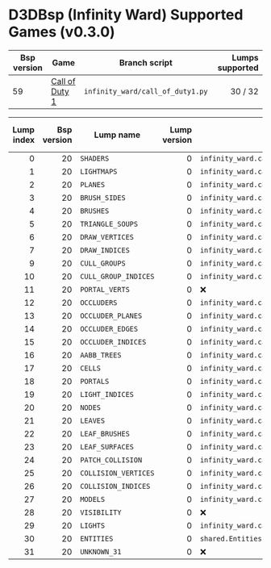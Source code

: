 # D3DBsp (Infinity Ward) Supported Games (v0.3.0)
| Bsp version | Game | Branch script | Lumps supported |
| -- | ------------------------------------------------------------------------------- | -------------------------------- | ------: |
| 59 | [Call of Duty 1](https://wiki.zeroy.com/index.php?title=Call_of_Duty_1:_d3dbsp) | `infinity_ward/call_of_duty1.py` | 30 / 32 |

| Lump index | Bsp version | Lump name | Lump version | LumpClass | % of struct mapped |
| -: | -: | -------------------- | -: | ---------------------------------------------------- | ---: |
|  0 | 20 | `SHADERS`            |  0 | `infinity_ward.call_of_duty1.Shaders`                | 100% |
|  1 | 20 | `LIGHTMAPS`          |  0 | `infinity_ward.call_of_duty1.Lightmap`               | 100% |
|  2 | 20 | `PLANES`             |  0 | `infinity_ward.call_of_duty1.Plane`                  | 100% |
|  3 | 20 | `BRUSH_SIDES`        |  0 | `infinity_ward.call_of_duty1.BrushSide`              | 100% |
|  4 | 20 | `BRUSHES`            |  0 | `infinity_ward.call_of_duty1.Brush`                  | 100% |
|  5 | 20 | `TRIANGLE_SOUPS`     |  0 | `infinity_ward.call_of_duty1.TriangleSoup`           |  10% |
|  6 | 20 | `DRAW_VERTICES`      |  0 | `infinity_ward.call_of_duty1.DrawVertex`             |  10% |
|  7 | 20 | `DRAW_INDICES`       |  0 | `infinity_ward.call_of_duty1.DrawIndex`              | 100% |
|  9 | 20 | `CULL_GROUPS`        |  0 | `infinity_ward.call_of_duty1.CullGroup`              |  10% |
| 10 | 20 | `CULL_GROUP_INDICES` |  0 | `infinity_ward.call_of_duty1.CullGroupIndex`         | 100% |
| 11 | 20 | `PORTAL_VERTS`       |  0 | :x:                                                  |   0% |
| 12 | 20 | `OCCLUDERS`          |  0 | `infinity_ward.call_of_duty1.Occluder`               | 100% |
| 13 | 20 | `OCCLUDER_PLANES`    |  0 | `infinity_ward.call_of_duty1.OccluderPlane`          | 100% |
| 14 | 20 | `OCCLUDER_EDGES`     |  0 | `infinity_ward.call_of_duty1.OccluderEdge`           | 100% |
| 15 | 20 | `OCCLUDER_INDICES`   |  0 | `infinity_ward.call_of_duty1.OccluderIndex`          | 100% |
| 16 | 20 | `AABB_TREES`         |  0 | `infinity_ward.call_of_duty1.AxisAlignedBoundingBox` | 100% |
| 17 | 20 | `CELLS`              |  0 | `infinity_ward.call_of_duty1.Cell`                   |  10% |
| 18 | 20 | `PORTALS`            |  0 | `infinity_ward.call_of_duty1.Portal`                 |  10% |
| 19 | 20 | `LIGHT_INDICES`      |  0 | `infinity_ward.call_of_duty1.LightIndex`             | 100% |
| 20 | 20 | `NODES`              |  0 | `infinity_ward.call_of_duty1.Mode`                   |  10% |
| 21 | 20 | `LEAVES`             |  0 | `infinity_ward.call_of_duty1.Leaf`                   |  10% |
| 22 | 20 | `LEAF_BRUSHES`       |  0 | `infinity_ward.call_of_duty1.LeafBrush`              | 100% |
| 23 | 20 | `LEAF_SURFACES`      |  0 | `infinity_ward.call_of_duty1.LeafSurface`            | 100% |
| 24 | 20 | `PATCH_COLLISION`    |  0 | `infinity_ward.call_of_duty1.PatchCollision`         |  10% |
| 25 | 20 | `COLLISION_VERTICES` |  0 | `infinity_ward.call_of_duty1.CollisionVertex`        | 100% |
| 26 | 20 | `COLLISION_INDICES`  |  0 | `infinity_ward.call_of_duty1.CollisionIndex`         | 100% |
| 27 | 20 | `MODELS`             |  0 | `infinity_ward.call_of_duty1.Model`                  |  90% |
| 28 | 20 | `VISIBILITY`         |  0 | :x:                                                  |   0% |
| 29 | 20 | `LIGHTS`             |  0 | `infinity_ward.call_of_duty1.Light`                  |  10% |
| 30 | 20 | `ENTITIES`           |  0 | `shared.Entities`                                    | 100% |
| 31 | 20 | `UNKNOWN_31`         |  0 | :x:                                                  |   0% |
